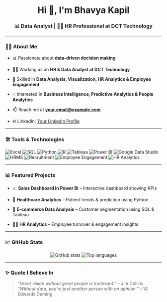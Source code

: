 <h1 align="center">Hi 👋, I'm Bhavya Kapil</h1>
<h3 align="center">📊 Data Analyst | 👩‍💼 HR Professional at DCT Technology</h3>
 
---
 
### 👨‍💻 About Me

- 📊 Passionate about **data-driven decision making**  

- 👩‍💼 Working as an **HR & Data Analyst at DCT Technology**  

- 🌱 Skilled in **Data Analysis, Visualization, HR Analytics & Employee Engagement**  

- 💡 Interested in **Business Intelligence, Predictive Analytics & People Analytics**  

- 📫 Reach me at **your.email@example.com**  

- 🌐 LinkedIn: [Your LinkedIn Profile](https://linkedin.com/in/yourprofile)
 
---
 
### 🛠️ Tools & Technologies
<p align="left">
<img src="https://img.shields.io/badge/MS Excel-217346?style=for-the-badge&logo=microsoft-excel&logoColor=white" alt="Excel" />
<img src="https://img.shields.io/badge/SQL-003B57?style=for-the-badge&logo=sqlite&logoColor=white" alt="SQL" />
<img src="https://img.shields.io/badge/Python-3776AB?style=for-the-badge&logo=python&logoColor=white" alt="Python" />
<img src="https://img.shields.io/badge/R-276DC3?style=for-the-badge&logo=r&logoColor=white" alt="R" />
<img src="https://img.shields.io/badge/Tableau-E97627?style=for-the-badge&logo=tableau&logoColor=white" alt="Tableau" />
<img src="https://img.shields.io/badge/Power BI-F2C811?style=for-the-badge&logo=powerbi&logoColor=black" alt="Power BI" />
<img src="https://img.shields.io/badge/Google Data Studio-4285F4?style=for-the-badge&logo=google&logoColor=white" alt="Google Data Studio" />
<img src="https://img.shields.io/badge/HRMS-4B0082?style=for-the-badge&logo=workplace&logoColor=white" alt="HRMS" />
<img src="https://img.shields.io/badge/Recruitment-FF5733?style=for-the-badge&logo=linkedin&logoColor=white" alt="Recruitment" />
<img src="https://img.shields.io/badge/Employee Engagement-1E90FF?style=for-the-badge&logo=teamviewer&logoColor=white" alt="Employee Engagement" />
<img src="https://img.shields.io/badge/HR Analytics-FFD700?style=for-the-badge&logo=tableau&logoColor=black" alt="HR Analytics" />
</p>
 
---
 
### 📊 Featured Projects

- 📈 **Sales Dashboard in Power BI** – Interactive dashboard showing KPIs  

- 🏥 **Healthcare Analytics** – Patient trends & prediction using Python  

- 🛒 **E-commerce Data Analysis** – Customer segmentation using SQL & Tableau  

- 👩‍💼 **HR Analytics** – Employee turnover & engagement insights  
 
---
 
### 📈 GitHub Stats
<p align="center">
<img src="https://github-readme-stats.vercel.app/api?username=yourgithubusername&show_icons=true&theme=tokyonight" alt="GitHub stats" />
<img src="https://github-readme-stats.vercel.app/api/top-langs/?username=yourgithubusername&layout=compact&theme=tokyonight" alt="Top languages" />
</p>
 
---
 
### ✨ Quote I Believe In
> *“Great vision without great people is irrelevant.”* – Jim Collins  
> *“Without data, you’re just another person with an opinion.”* – W. Edwards Deming

 
